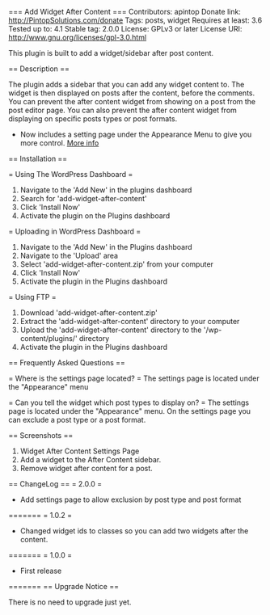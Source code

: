 === Add Widget After Content ===
Contributors: apintop
Donate link: http://PintopSolutions.com/donate
Tags: posts, widget
Requires at least: 3.6
Tested up to: 4.1
Stable tag: 2.0.0
License: GPLv3 or later
License URI: http://www.gnu.org/licenses/gpl-3.0.html

This plugin is built to add a widget/sidebar after post content. 

== Description ==

The plugin adds a sidebar that you can add any widget content to. The widget is then displayed on posts after the content, before the comments. You can prevent the after content widget from showing on a post from the post editor page. You can also prevent the after content widget from displaying on specific posts types or post formats.

* Now includes a setting page under the Appearance Menu to give you more control. <a href="https://www.pintopproductions.com/product/add-widget-content/">More info</a>

== Installation ==

= Using The WordPress Dashboard =

1. Navigate to the 'Add New' in the plugins dashboard
1. Search for 'add-widget-after-content'
1. Click 'Install Now'
1. Activate the plugin on the Plugins dashboard

= Uploading in WordPress Dashboard =

1. Navigate to the 'Add New' in the Plugins dashboard
1. Navigate to the 'Upload' area
1. Select 'add-widget-after-content.zip' from your computer
1. Click 'Install Now'
1. Activate the plugin in the Plugins dashboard

= Using FTP =

1. Download 'add-widget-after-content.zip'
1. Extract the 'add-widget-after-content' directory to your computer
1. Upload the 'add-widget-after-content' directory to the '/wp-content/plugins/' directory
1. Activate the plugin in the Plugins dashboard

== Frequently Asked Questions ==

= Where is the settings page located? =
The settings page is located under the "Appearance" menu

= Can you tell the widget which post types to display on? =
The settings page is located under the "Appearance" menu. On the settings page you can exclude a post type or a post format. 


== Screenshots ==

1. Widget After Content Settings Page  
2. Add a widget to the After Content sidebar.
3. Remove widget after content for a post.

== ChangeLog ==
= 2.0.0 =
*   Add settings page to allow exclusion by post type and post format


=======
= 1.0.2 =
*   Changed widget ids to classes so you can add two widgets after the content. 

=======
= 1.0.0 =
*   First release

=======
== Upgrade Notice ==

There is no need to upgrade just yet.

